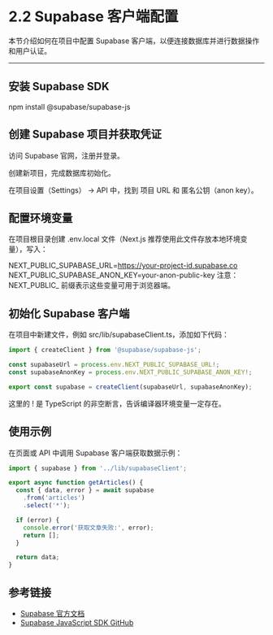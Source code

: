 # 2.2 Supabase 客户端配置

本节介绍如何在项目中配置 Supabase 客户端，以便连接数据库并进行数据操作和用户认证。

---

## 安装 Supabase SDK


npm install @supabase/supabase-js

## 创建 Supabase 项目并获取凭证
访问 Supabase 官网，注册并登录。

创建新项目，完成数据库初始化。

在项目设置（Settings） → API 中，找到 项目 URL 和 匿名公钥（anon key）。

## 配置环境变量

在项目根目录创建 .env.local 文件（Next.js 推荐使用此文件存放本地环境变量），写入：

NEXT_PUBLIC_SUPABASE_URL=https://your-project-id.supabase.co
NEXT_PUBLIC_SUPABASE_ANON_KEY=your-anon-public-key
注意：NEXT_PUBLIC_ 前缀表示这些变量可用于浏览器端。

## 初始化 Supabase 客户端

在项目中新建文件，例如 src/lib/supabaseClient.ts，添加如下代码：

```ts
import { createClient } from '@supabase/supabase-js';

const supabaseUrl = process.env.NEXT_PUBLIC_SUPABASE_URL!;
const supabaseAnonKey = process.env.NEXT_PUBLIC_SUPABASE_ANON_KEY!;

export const supabase = createClient(supabaseUrl, supabaseAnonKey);
```
这里的 ! 是 TypeScript 的非空断言，告诉编译器环境变量一定存在。

## 使用示例
在页面或 API 中调用 Supabase 客户端获取数据示例：

```ts
import { supabase } from '../lib/supabaseClient';

export async function getArticles() {
  const { data, error } = await supabase
    .from('articles')
    .select('*');

  if (error) {
    console.error('获取文章失败:', error);
    return [];
  }

  return data;
}
```
## 参考链接
- [Supabase 官方文档](https://supabase.com/docs)
- [Supabase JavaScript SDK GitHub](https://github.com/supabase/supabase-js)